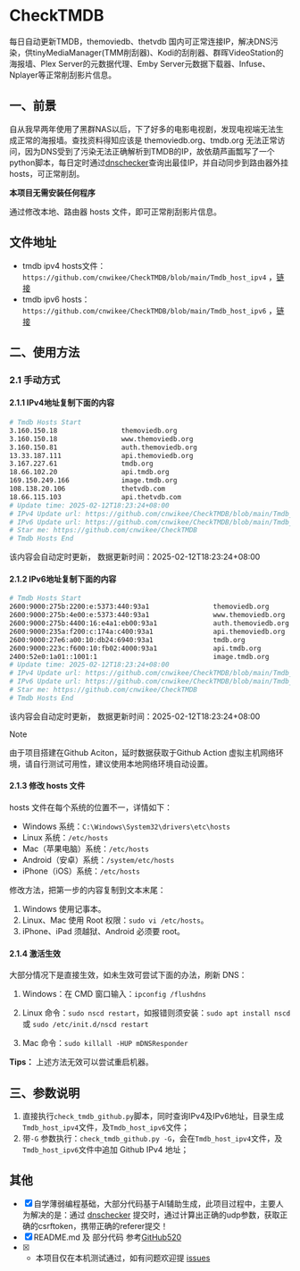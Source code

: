 # CheckTMDB

每日自动更新TMDB，themoviedb、thetvdb 国内可正常连接IP，解决DNS污染，供tinyMediaManager(TMM削刮器)、Kodi的刮削器、群晖VideoStation的海报墙、Plex Server的元数据代理、Emby Server元数据下载器、Infuse、Nplayer等正常削刮影片信息。

## 一、前景

自从我早两年使用了黑群NAS以后，下了好多的电影电视剧，发现电视端无法生成正常的海报墙。查找资料得知应该是 themoviedb.org、tmdb.org 无法正常访问，因为DNS受到了污染无法正确解析到TMDB的IP，故依葫芦画瓢写了一个python脚本，每日定时通过[dnschecker](https://dnschecker.org/)查询出最佳IP，并自动同步到路由器外挂hosts，可正常削刮。

**本项目无需安装任何程序**

通过修改本地、路由器 hosts 文件，即可正常削刮影片信息。

## 文件地址

- tmdb ipv4 hosts文件：`https://github.com/cnwikee/CheckTMDB/blob/main/Tmdb_host_ipv4` ，[链接](https://github.com/cnwikee/CheckTMDB/blob/main/Tmdb_host_ipv4)
- tmdb ipv6 hosts：`https://github.com/cnwikee/CheckTMDB/blob/main/Tmdb_host_ipv6` ，[链接](https://github.com/cnwikee/CheckTMDB/blob/main/Tmdb_host_ipv6)

## 二、使用方法

### 2.1 手动方式

#### 2.1.1 IPv4地址复制下面的内容

```bash
# Tmdb Hosts Start
3.160.150.18                themoviedb.org
3.160.150.18                www.themoviedb.org
3.160.150.81                auth.themoviedb.org
13.33.187.111               api.themoviedb.org
3.167.227.61                tmdb.org
18.66.102.20                api.tmdb.org
169.150.249.166             image.tmdb.org
108.138.20.106              thetvdb.com
18.66.115.103               api.thetvdb.com
# Update time: 2025-02-12T18:23:24+08:00
# IPv4 Update url: https://github.com/cnwikee/CheckTMDB/blob/main/Tmdb_host_ipv4
# IPv6 Update url: https://github.com/cnwikee/CheckTMDB/blob/main/Tmdb_host_ipv6
# Star me: https://github.com/cnwikee/CheckTMDB
# Tmdb Hosts End

```

该内容会自动定时更新， 数据更新时间：2025-02-12T18:23:24+08:00

#### 2.1.2 IPv6地址复制下面的内容

```bash
# Tmdb Hosts Start
2600:9000:275b:2200:e:5373:440:93a1                themoviedb.org
2600:9000:275b:4e00:e:5373:440:93a1                www.themoviedb.org
2600:9000:275b:4400:16:e4a1:eb00:93a1              auth.themoviedb.org
2600:9000:235a:f200:c:174a:c400:93a1               api.themoviedb.org
2600:9000:27e6:a00:10:db24:6940:93a1               tmdb.org
2600:9000:223c:f600:10:fb02:4000:93a1              api.tmdb.org
2400:52e0:1a01::1001:1                             image.tmdb.org
# Update time: 2025-02-12T18:23:24+08:00
# IPv4 Update url: https://github.com/cnwikee/CheckTMDB/blob/main/Tmdb_host_ipv4
# IPv6 Update url: https://github.com/cnwikee/CheckTMDB/blob/main/Tmdb_host_ipv6
# Star me: https://github.com/cnwikee/CheckTMDB
# Tmdb Hosts End

```

该内容会自动定时更新， 数据更新时间：2025-02-12T18:23:24+08:00

> [!NOTE]
> 由于项目搭建在Github Aciton，延时数据获取于Github Action 虚拟主机网络环境，请自行测试可用性，建议使用本地网络环境自动设置。

#### 2.1.3 修改 hosts 文件

hosts 文件在每个系统的位置不一，详情如下：

- Windows 系统：`C:\Windows\System32\drivers\etc\hosts`
- Linux 系统：`/etc/hosts`
- Mac（苹果电脑）系统：`/etc/hosts`
- Android（安卓）系统：`/system/etc/hosts`
- iPhone（iOS）系统：`/etc/hosts`

修改方法，把第一步的内容复制到文本末尾：

1. Windows 使用记事本。
2. Linux、Mac 使用 Root 权限：`sudo vi /etc/hosts`。
3. iPhone、iPad 须越狱、Android 必须要 root。

#### 2.1.4 激活生效

大部分情况下是直接生效，如未生效可尝试下面的办法，刷新 DNS：

1. Windows：在 CMD 窗口输入：`ipconfig /flushdns`

2. Linux 命令：`sudo nscd restart`，如报错则须安装：`sudo apt install nscd` 或 `sudo /etc/init.d/nscd restart`

3. Mac 命令：`sudo killall -HUP mDNSResponder`

**Tips：** 上述方法无效可以尝试重启机器。

## 三、参数说明

1. 直接执行`check_tmdb_github.py`脚本，同时查询IPv4及IPv6地址，目录生成`Tmdb_host_ipv4`文件，及`Tmdb_host_ipv6`文件；
2. 带`-G` 参数执行：`check_tmdb_github.py -G`，会在`Tmdb_host_ipv4`文件，及`Tmdb_host_ipv6`文件中追加 Github IPv4 地址；

## 其他

- [x] 自学薄弱编程基础，大部分代码基于AI辅助生成，此项目过程中，主要人为解决的是：通过 [dnschecker](https://dnschecker.org/) 提交时，通过计算出正确的udp参数，获取正确的csrftoken，携带正确的referer提交！
- [x] README.md 及 部分代码 参考[GitHub520](https://github.com/521xueweihan/GitHub520)
- [x] * 本项目仅在本机测试通过，如有问题欢迎提 [issues](https://github.com/cnwikee/CheckTMDB/issues/new)
